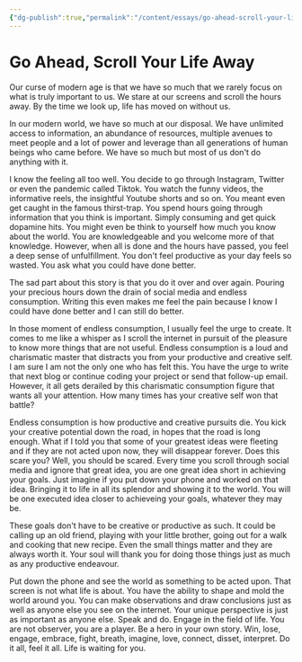 ```yaml
---
{"dg-publish":true,"permalink":"/content/essays/go-ahead-scroll-your-life-away/","noteIcon":"2"}
---
```


# Go Ahead, Scroll Your Life Away

Our curse of modern age is that we have so much that we rarely focus on what is truly important to us. We stare at our screens and scroll the hours away. By the time we look up, life has moved on without us.

In our modern world, we have so much at our disposal. We have unlimited access to information, an abundance of resources, multiple avenues to meet people and a lot of power and leverage than all generations of human beings who came before. We have so much but most of us don't do anything with it.

I know the feeling all too well. You decide to go through Instagram, Twitter or even the pandemic called Tiktok. You watch the funny videos, the informative reels, the insightful Youtube shorts and so on. You meant even get caught in the famous thirst-trap. You spend hours going through information that you think is important. Simply consuming and get quick dopamine hits. You might even be think to yourself how much you know about the world. You are knowledgeable and you welcome more of that knowledge. However, when all is done and the hours have passed, you feel a deep sense of unfulfillment. You don't feel productive as your day feels so wasted. You ask what you could have done better. 

The sad part about this story is that you do it over and over again. Pouring your precious hours down the drain of social media and endless consumption. Writing this even makes me feel the pain because I know I could have done better and I can still do better. 

In those moment of endless consumption, I usually feel the urge to create. It comes to me like a whisper as I scroll the internet in pursuit of the pleasure to know more things that are not useful. Endless consumption is a loud and charismatic master that distracts you from your productive and creative self. I am sure I am not the only one who has felt this. You have the urge to write that next blog or continue coding your project or send that follow-up email. However, it all gets derailed by this charismatic consumption figure that wants all your attention. How many times has your creative self won that battle? 

Endless consumption is how productive and creative pursuits die. You kick your creative potential down the road, in hopes that the road is long enough. What if I told you that some of your greatest ideas were fleeting and if they are not acted upon now, they will disappear forever. Does this scare you? Well, you should be scared. Every time you scroll through social media and ignore that great idea, you are one great idea short in achieving your goals. Just imagine if you put down your phone and worked on that idea. Bringing it to life in all its splendor and showing it to the world. You will be one executed idea closer to achieveing your goals, whatever they may be. 

These goals don't have to be creative or productive as such. It could be calling up an old friend, playing with your little brother, going out for a walk and cooking that new recipe. Even the small things matter and they are always worth it. Your soul will thank you for doing those things just as much as any productive endeavour. 

Put down the phone and see the world as something to be acted upon. That screen is not what life is about. You have the ability to shape and mold the world around you. You can make observations and draw conclusions just as well as anyone else you see on the internet. Your unique perspective is just as important as anyone else. Speak and do. Engage in the field of life. You are not observer, you are a player. Be a hero in your own story. Win, lose, engage, embrace, fight, breath, imagine, love, connect, disset, interpret. Do it all, feel it all. Life is waiting for you.
